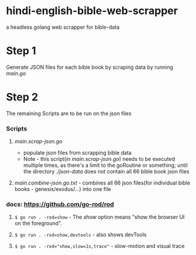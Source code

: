 # hindi-english-bible-web-scrapper

a headless golang web scrapper for bible-data

# Step 1

Generate JSON files for each bible book by scraping data by running _main.go_

# Step 2

The remaining Scripts are to be run on the json files

### Scripts

1. _main.scrap-json.go_

   - populate json files from scrapping bible data
   - Note - this script(in _main.scrap-json.go_) needs to be executed multiple times,
     as there's a limit to the goRoutine or something;
     until the directory _./json-data_ does not contain all 66 bible book json files

2. _main.combine-json.go.txt_ - combines all 66 json files(for individual bible books - genesis/exodus/...) into one file

### docs: https://github.com/go-rod/rod

1. `$ go run . -rod=show` - The _show_ option means "show the browser UI on the foreground".

2. `$ go run . -rod=show,devtools` - also shows devTools

3. `$ go run . -rod="show,slow=1s,trace"` - slow-motion and visual trace
